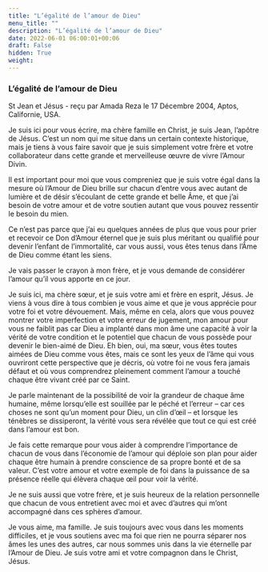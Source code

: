 ```yaml
---
title: "L’égalité de l’amour de Dieu"
menu_title: ""
description: "L’égalité de l’amour de Dieu"
date: 2022-06-01 06:00:01+00:06
draft: False
hidden: True
weight:
---
```

### L’égalité de l’amour de Dieu

St Jean et Jésus - reçu par Amada Reza le 17 Décembre 2004, Aptos, Californie, USA.

Je suis ici pour vous écrire, ma chère famille en Christ, je suis Jean, l’apôtre de Jésus. C’est un nom qui me situe dans un certain contexte historique, mais je tiens à vous faire savoir que je suis simplement votre frère et votre collaborateur dans cette grande et merveilleuse œuvre de vivre l’Amour Divin.

Il est important pour moi que vous compreniez que je suis votre égal dans la mesure où l’Amour de Dieu brille sur chacun d’entre vous avec autant de lumière et de désir s’écoulant de cette grande et belle Âme, et que j’ai besoin de votre amour et de votre soutien autant que vous pouvez ressentir le besoin du mien.

Ce n’est pas parce que j’ai eu quelques années de plus que vous pour prier et recevoir ce Don d’Amour éternel que je suis plus méritant ou qualifié pour devenir l’enfant de l’immortalité, car vous aussi, vous êtes tenus dans l’Âme de Dieu comme étant les siens.

Je vais passer le crayon à mon frère, et je vous demande de considérer l’amour qu’il vous apporte en ce jour.

Je suis ici, ma chère sœur, et je suis votre ami et frère en esprit, Jésus. Je viens à vous dire à tous combien je vous aime et que je vous apprécie pour votre foi et votre dévouement. Mais, même en cela, alors que vous pouvez montrer votre imperfection et votre erreur de jugement, mon amour pour vous ne faiblit pas car Dieu a implanté dans mon âme une capacité à voir la vérité de votre condition et le potentiel que chacun de vous possède pour devenir le bien-aimé de Dieu. Eh bien, oui, ma sœur, vous êtes toutes aimées de Dieu comme vous êtes, mais ce sont les yeux de l’âme qui vous ouvriront cette perspective que je décris, où votre foi ne vous fera jamais défaut et où vous comprendrez pleinement comment l’amour a touché chaque être vivant créé par ce Saint.

Je parle maintenant de la possibilité de voir la grandeur de chaque âme humaine, même lorsqu’elle est souillée par le péché et l’erreur – car ces choses ne sont qu’un moment pour Dieu, un clin d’œil – et lorsque les ténèbres se dissiperont, la vérité vous sera révélée que tout ce qui est créé dans l’amour est bon.

Je fais cette remarque pour vous aider à comprendre l’importance de chacun de vous dans l’économie de l’amour qui déploie son plan pour aider chaque être humain à prendre conscience de sa propre bonté et de sa valeur. C’est votre amour et votre exemple de foi dans la puissance de sa présence réelle qui élèvera chaque œil pour voir la vérité.

Je ne suis aussi que votre frère, et je suis heureux de la relation personnelle que chacun de vous entretient avec moi et avec d’autres qui m’ont accompagné dans ces sphères d’amour.

Je vous aime, ma famille. Je suis toujours avec vous dans les moments difficiles, et je vous soutiens avec ma foi que rien ne pourra séparer nos âmes les unes des autres, car nous sommes unis dans la vie éternelle par l’Amour de Dieu. Je suis votre ami et votre compagnon dans le Christ, Jésus.